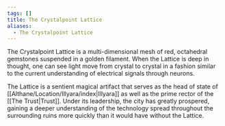 ```yaml
---
tags: []
title: The Crystalpoint Lattice
aliases:
  - The Crystalpoint Lattice
---
```


The Crystalpoint Lattice is a multi-dimensional mesh of red, octahedral gemstones suspended in a golden filament. When the Lattice is deep in thought, one can see light move from crystal to crystal in a fashion similar to the current understanding of electrical signals through neurons.

The Lattice is a sentient magical artifact that serves as the head of state of [[Althane/Location/Illyara/index|Illyara]] as well as the prime rector of the [[The Trust|Trust]]. Under its leadership, the city has greatly prospered, gaining a deeper understanding of the technology spread throughout the surrounding ruins more quickly than it would have without the Lattice.
